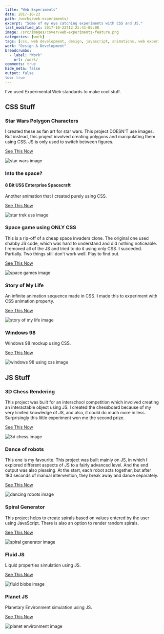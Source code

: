 ```yaml
---
title: "Web Experiments"
date: 2017-10-23
path: /works/web-experiments/
excerpt: "Some of my eye catching experiments with CSS and JS."
last_modified_at: 2017-10-23T12:25:41-05:00
image: /src/images/cover/web-experiments-feature.png
categories: [work]
tags: [css, web development, design, javascript, animations, web experiments ]
work: "Design & Development"
breadcrumbs:
  - label: "Work"
    url: /work/
comments: true
hide_meta: false
output: false
toc: true
---
```


I've used Experimental Web standards to make cool stuff.

## CSS Stuff

### Star Wars Polygon Characters

I created these as fan art for star wars. This project DOESN'T use images. But instead, this project involved creating polygons and manipulating them using CSS. JS is only used to switch between figures.

[See This Now](/web/experiment/polygon.html)

![star wars image](/web/img/star.jpg)

### Into the space?

#### 8 Bit USS Enterprise Spacecraft

Another animation that I created purely using CSS.

[See This Now](/web/experiment/strek.html)

![star trek uss image](/web/img/trek.jpg)

### Space game using ONLY CSS

This is a rip-off of a cheap space invaders clone. The original one used shabby JS code, which was hard to understand and did nothing noticeable. I removed all of the JS and tried to do it using only CSS. I succeded. Partially. Two things still don't work well. Play to find out.

[See This Now](/web/experiment/spacegame.html)

![space games image](/web/img/game.jpg)

### Story of My Life

An infinite animation sequence made in CSS. I made this to experiment with CSS animation property.

[See This Now](/web/experiment/daylife.html)

![story of my life image](/web/img/story.jpg)

### Windows 98

Windows 98 mockup using CSS.

[See This Now](/web/experiment/98.html)

![windows 98 using css image](/web/img/98.jpg)

## JS Stuff

### 3D Chess Rendering

This project was built for an interschool competition which involved creating an interactable object using JS. I created the chessboard because of my very limited knowledge of JS, and also, it could do much more in less. Surprisingly this little experiment won me the second prize.

[See This Now](/web/experiment/chess.html)

![3d chess image](/web/img/chess.jpg)

### Dance of robots

This one is my favourite. This project was built mainly on JS, in which I explored different aspects of JS to a fairly advanced level. And the end output was also pleasing. At the start, each robot acts together, but after 180 seconds of manual intervention, they break away and dance separately.

[See This Now](/web/experiment/dance.html)

![dancing robots image](/web/img/dance.jpg)

### Spiral Generator

This project helps to create spirals based on values entered by the user using JavaScript. There is also an option to render random spirals.

[See This Now](/web/experiment/spiral.html)

![spiral generator image](/web/img/spi.jpg)

### Fluid JS

Liquid properties simulation using JS.

[See This Now](/web/experiment/fluid.html)

![fluid blobs image](/web/img/fluid.jpg)

### Planet JS

Planetary Environment simulation using JS.

[See This Now](/web/experiment/planet.html)

![planet environment image](/web/img/planet.jpg)
